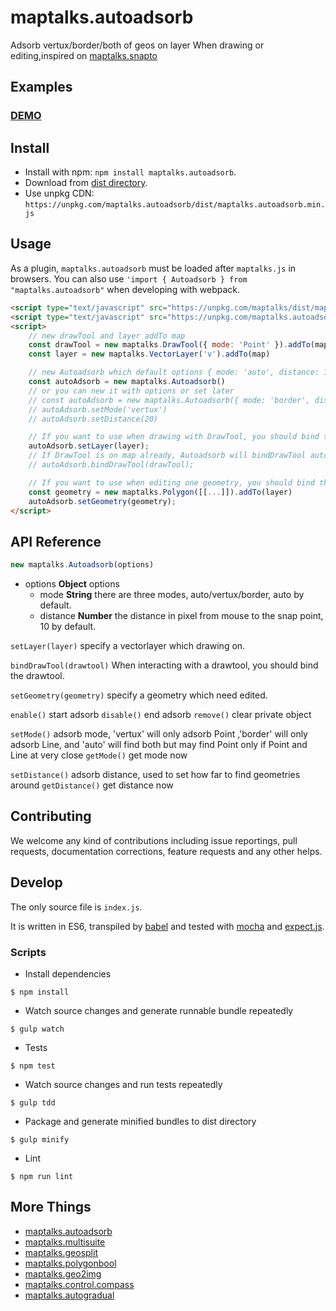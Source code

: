 # maptalks.autoadsorb

Adsorb vertux/border/both of geos on layer When drawing or editing,inspired on [maptalks.snapto](https://github.com/liubgithub/maptalks.snapto/wiki)

## Examples

### [DEMO](https://cxiaof.github.io/maptalks.autoadsorb/demo/index.html)

## Install

-   Install with npm: `npm install maptalks.autoadsorb`.
-   Download from [dist directory](https://github.com/cXiaof/maptalks.autoadsorb/tree/master/dist).
-   Use unpkg CDN: `https://unpkg.com/maptalks.autoadsorb/dist/maptalks.autoadsorb.min.js`

## Usage

As a plugin, `maptalks.autoadsorb` must be loaded after `maptalks.js` in browsers. You can also use `'import { Autoadsorb } from "maptalks.autoadsorb"` when developing with webpack.

```html
<script type="text/javascript" src="https://unpkg.com/maptalks/dist/maptalks.min.js"></script>
<script type="text/javascript" src="https://unpkg.com/maptalks.autoadsorb/dist/maptalks.autoadsorb.min.js"></script>
<script>
    // new drawTool and layer addTo map
    const drawTool = new maptalks.DrawTool({ mode: 'Point' }).addTo(map).disable()
    const layer = new maptalks.VectorLayer('v').addTo(map)

    // new Autoadsorb which default options { mode: 'auto', distance: 10 }
    const autoAdsorb = new maptalks.Autoadsorb()
    // or you can new it with options or set later
    // const autoAdsorb = new maptalks.Autoadsorb({ mode: 'border', distance: 12 })
    // autoAdsorb.setMode('vertux')
    // autoAdsorb.setDistance(20)

    // If you want to use when drawing with DrawTool, you should bind the layer which you draw on.
    autoAdsorb.setLayer(layer);
    // If DrawTool is on map already, Autoadsorb will bindDrawTool auto. If not, you should do bindDrawTool after.
    // autoAdsorb.bindDrawTool(drawTool);

    // If you want to use when editing one geometry, you should bind this geometry.
    const geometry = new maptalks.Polygon([[...]]).addTo(layer)
    autoAdsorb.setGeometry(geometry);
</script>
```

## API Reference

```javascript
new maptalks.Autoadsorb(options)
```

-   options **Object** options
    -   mode **String** there are three modes, auto/vertux/border, auto by default.
    -   distance **Number** the distance in pixel from mouse to the snap point, 10 by default.

`setLayer(layer)` specify a vectorlayer which drawing on.

`bindDrawTool(drawtool)` When interacting with a drawtool, you should bind the drawtool.

`setGeometry(geometry)` specify a geometry which need edited.

`enable()` start adsorb
`disable()` end adsorb
`remove()` clear private object

`setMode()` adsorb mode, 'vertux' will only adsorb Point ,'border' will only adsorb Line, and 'auto' will find both but may find Point only if Point and Line at very close
`getMode()` get mode now

`setDistance()` adsorb distance, used to set how far to find geometries around
`getDistance()` get distance now

## Contributing

We welcome any kind of contributions including issue reportings, pull requests, documentation corrections, feature requests and any other helps.

## Develop

The only source file is `index.js`.

It is written in ES6, transpiled by [babel](https://babeljs.io/) and tested with [mocha](https://mochajs.org) and [expect.js](https://github.com/Automattic/expect.js).

### Scripts

-   Install dependencies

```shell
$ npm install
```

-   Watch source changes and generate runnable bundle repeatedly

```shell
$ gulp watch
```

-   Tests

```shell
$ npm test
```

-   Watch source changes and run tests repeatedly

```shell
$ gulp tdd
```

-   Package and generate minified bundles to dist directory

```shell
$ gulp minify
```

-   Lint

```shell
$ npm run lint
```

## More Things

-   [maptalks.autoadsorb](https://github.com/cXiaof/maptalks.autoadsorb/issues)
-   [maptalks.multisuite](https://github.com/cXiaof/maptalks.multisuite/issues)
-   [maptalks.geosplit](https://github.com/cXiaof/maptalks.geosplit/issues)
-   [maptalks.polygonbool](https://github.com/cXiaof/maptalks.polygonbool/issues)
-   [maptalks.geo2img](https://github.com/cXiaof/maptalks.geo2img/issues)
-   [maptalks.control.compass](https://github.com/cXiaof/maptalks.control.compass/issues)
-   [maptalks.autogradual](https://github.com/cXiaof/maptalks.autogradual/issues)
